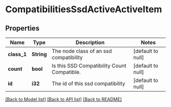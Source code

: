 # CompatibilitiesSsdActiveActiveItem

## Properties
Name | Type | Description | Notes
------------ | ------------- | ------------- | -------------
**class_1** | **String** | The node class of an ssd compatibility | [default to null]
**count** | **bool** | Is this SSD Compatibility Count Compatible. | [default to null]
**id** | **i32** | The id of this ssd compatibility | [default to null]

[[Back to Model list]](../README.md#documentation-for-models) [[Back to API list]](../README.md#documentation-for-api-endpoints) [[Back to README]](../README.md)


